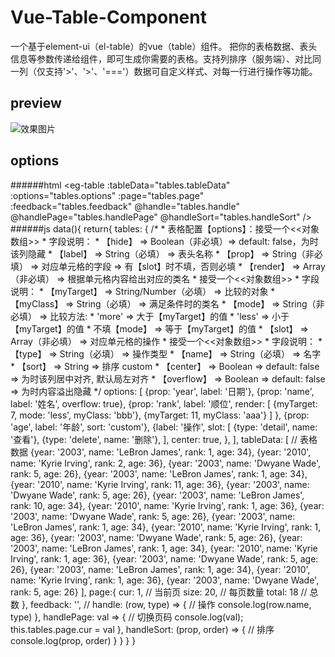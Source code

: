 # Vue-Table-Component
一个基于element-ui（el-table）的vue（table）组件。
把你的表格数据、表头信息等参数传递给组件，即可生成你需要的表格。支持列排序（服务端）、对比同一列（仅支持'>'、'>'、'==='）数据可自定义样式、对每一行进行操作等功能。

## preview
![效果图片](http://m.qpic.cn/psb?/V13PFRwW2vD5Np/MjDQQlg9bpwNKIYCk7PDx0fQja1CkAPjWfhEdGSJAsg!/b/dC8BAAAAAAAA&bo=5QRTAwAAAAADB5M!&rf=viewer_4&t=5)

## options
######html
	<eg-table
        :tableData="tables.tableData"
        :options="tables.options"
        :page="tables.page"
        :feedback="tables.feedback"
        @handle="tables.handle"
        @handlePage="tables.handlePage"
        @handleSort="tables.handleSort"
    />
######js
	data(){
        return{
            tables: {
				/*
	            *   表格配置【options】：接受一个<<对象数组>>
	            *   字段说明：
	            *   【hide】 => Boolean（非必填）=> default: false，为<true>时该列隐藏
	            *   【label】 => String（必填） => 表头名称
	            *   【prop】 => String（非必填） => 对应单元格的字段 => 有【slot】时不填，否则必填
	            *   【render】 => Array（非必填） => 根据单元格内容给出对应的类名
	            *              接受一个<<对象数组>>
	            *              字段说明：
	            *             【myTarget】 => String/Number（必填） => 比较的对象
	            *             【myClass】 => String（必填） => 满足条件时的类名
	            *             【mode】 => String（非必填） => 比较方法:
	            *                                           'more' => 大于【myTarget】的值
	            *                                           'less' => 小于【myTarget】的值
	            *                                           不填【mode】 => 等于【myTarget】的值
	            *   【slot】 => Array（非必填） => 对应单元格的操作
	            *              接受一个<<对象数组>>
	            *              字段说明：
	            *              【type】 => String（必填） => 操作类型
	            *              【name】 => String（必填） => 名字
	            *   【sort】 => String => 排序 custom
	            *   【center】 => Boolean => default: false => 为<true>时该列居中对齐, 默认局左对齐
	            *   【overflow】 => Boolean => default: false => 为<true>时内容溢出隐藏
	            */
                options: [
                    {prop: 'year', label: '日期'},
                    {prop: 'name', label: '姓名', overflow: true},
                    {prop: 'rank', label: '顺位', render: [
                            {myTarget: 7, mode: 'less', myClass: 'bbb'},
							{myTarget: 11, myClass: 'aaa'}
                        ]
                    },
                    {prop: 'age', label: '年龄', sort: 'custom'},
                    {label: '操作', slot: [
                            {type: 'detail', name: '查看'},
                            {type: 'delete', name: '删除'},
                        ], center: true,
                    },
                ],
                tableData: [	// 表格数据
                    {year: '2003', name: 'LeBron James', rank: 1, age: 34},
                    {year: '2010', name: 'Kyrie Irving', rank: 2, age: 36},
                    {year: '2003', name: 'Dwyane Wade', rank: 5, age: 26},
                    {year: '2003', name: 'LeBron James', rank: 1, age: 34},
                    {year: '2010', name: 'Kyrie Irving', rank: 11, age: 36},
                    {year: '2003', name: 'Dwyane Wade', rank: 5, age: 26},
                    {year: '2003', name: 'LeBron James', rank: 10, age: 34},
                    {year: '2010', name: 'Kyrie Irving', rank: 1, age: 36},
                    {year: '2003', name: 'Dwyane Wade', rank: 5, age: 26},
                    {year: '2003', name: 'LeBron James', rank: 1, age: 34},
                    {year: '2010', name: 'Kyrie Irving', rank: 1, age: 36},
                    {year: '2003', name: 'Dwyane Wade', rank: 5, age: 26},
                    {year: '2003', name: 'LeBron James', rank: 1, age: 34},
                    {year: '2010', name: 'Kyrie Irving', rank: 1, age: 36},
                    {year: '2003', name: 'Dwyane Wade', rank: 5, age: 26},
                    {year: '2003', name: 'LeBron James', rank: 1, age: 34},
                    {year: '2010', name: 'Kyrie Irving', rank: 1, age: 36},
                    {year: '2003', name: 'Dwyane Wade', rank: 5, age: 26}
                ],
                page:{
                    cur: 1,		// 当前页
                    size: 20,	// 每页数量
                    total: 18	// 总数
                },
                feedback: '',	//
                handle: (row, type) => {	// 操作
                    console.log(row.name, type)
                },
                handlePage: val => {		// 切换页码
                    console.log(val);
                    this.tables.page.cur = val
                },
                handleSort: (prop, order) => {	//	排序
                    console.log(prop, order)
                }
            }
        }
    }

